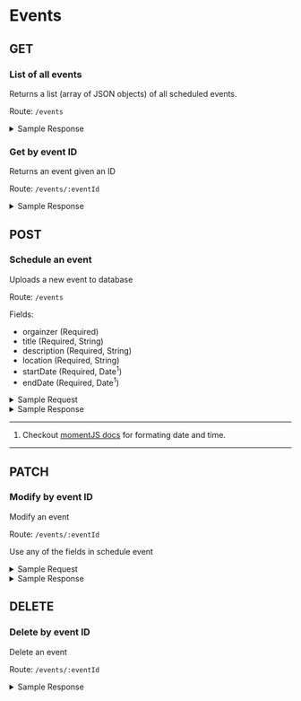 # Events

## GET

###  List of all events
Returns a list (array of JSON objects) of all scheduled events.

Route: `/events`

<!-- Sample Response -->
<details>
<summary>Sample Response</summary>
<pre>
[
    {
        "_id": "5efa39d5afe1f91b27ecb607",
        "organizer": "Tester",
        "title": "NODE.JS",
        "description": "Let's talk about NodeJS ",
        "startDate": "2020-12-05T07:52:00.000Z",
        "endDate": "2020-12-06T06:00:00.000Z",
        "location": "Online"
    },
    {
        "_id": "5efa39e1afe1f91b27ecb608",
        "organizer": "Tester",
        "title": "NODE.JS",
        "description": "Let's talk about NodeJS ",
        "startDate": "2020-12-05T07:52:00.000Z",
        "endDate": "2020-12-06T07:55:00.000Z",
        "location": "Online"
    },
    {
        "_id": "5efa39e9afe1f91b27ecb609",
        "organizer": "Tester",
        "title": "NODE.JS",
        "description": "Let's talk about NodeJS ",
        "startDate": "2020-12-05T07:52:00.000Z",
        "location": "Online"
    },
    {
        "_id": "5efa3a404de4421bd926c4b7",
        "organizer": "Tester",
        "title": "NODE.JS",
        "description": "Let's talk about NodeJS ",
        "startDate": "2020-12-05T07:52:00.000Z",
        "location": "Online"
    },
    {
        "_id": "5efa3a424de4421bd926c4b8",
        "organizer": "Tester",
        "title": "NODE.JS",
        "description": "Let's talk about NodeJS ",
        "startDate": "2020-12-05T07:52:00.000Z",
        "location": "Online"
    },
    {
        "_id": "5efa42d77daea12826d4ddcc",
        "organizer": "Tester",
        "title": "NODE.JS",
        "description": "Let's talk about NodeJS ",
        "startDate": "2020-12-05T07:52:00.000Z",
        "endDate": "2020-12-06T07:55:00.000Z",
        "location": "Online"
    },
    {
        "_id": "5efa42e49b424f284baa4caa",
        "organizer": "Tester",
        "title": "NODE.JS",
        "description": "Let's talk about NodeJS ",
        "startDate": "2020-12-05T07:52:00.000Z",
        "endDate": "2020-12-06T07:55:00.000Z",
        "location": "Online"
    },
    {
        "_id": "5efa441c9c09e12939f51eb7",
        "organizer": "Tester",
        "title": "NODE.JS",
        "description": "Let's talk about NodeJS ",
        "startDate": "2020-12-05T07:52:00.000Z",
        "endDate": "2020-12-06T07:55:00.000Z",
        "location": "Online"
    }
]
</pre>
</details>


### Get by event ID
Returns an event given an ID

Route: `/events/:eventId`

<!-- Sample Response -->
<details>
<summary>Sample Response</summary>
<pre>
{
    "_id": "5efa39d5afe1f91b27ecb607",
    "organizer": "Tester",
    "title": "NODE.JS",
    "description": "Let's talk about NodeJS ",
    "startDate": "2020-12-05T07:52:00.000Z",
    "endDate": "2020-12-06T06:00:00.000Z",
    "location": "Online"
}
</pre>
</details>


## POST

### Schedule an event
Uploads a new event to database

Route: `/events`

Fields:
* orgainzer (Required)
* title (Required, String)
* description (Required, String)
* location (Required, String)
* startDate (Required, Date<sup>1</sup>)
* endDate (Required, Date<sup>1</sup>)

<!-- Sample Request -->
<details>
<Summary>Sample Request</Summary>
<pre>
{
    "organizer": "Tester",
    "title": "NODE.JS",
    "description": "Let's talk about NodeJS ",
    "startDate": "2021-02-08 09:03",
    "endDate": "2022-01-08 01:30:26",
    "location": "Richcraft Hall, ON"
}
</pre>
</details>

<!-- Sample Response -->
<details>
<Summary>Sample Response</Summary>
<pre>
{
    "_id": "5efa5f6e1df61f4c334224f4",
    "organizer": "Tester",
    "title": "NODE.JS",
    "description": "Let's talk about NodeJS ",
    "startDate": "2021-02-08T15:03:00.000Z",
    "endDate": "2022-01-08T07:30:26.000Z",
    "location": "Richcraft Hall, ON",
    "__v": 0
}
</pre>
</details>

---
1. Checkout [momentJS docs](https://momentjs.com/docs/#/parsing/string/) for formating date and time.
---





## PATCH

### Modify by event ID
Modify an event

Route: `/events/:eventId`

Use any of the fields in schedule event

<!-- Sample Request -->
<details>
<Summary>Sample Request</Summary>
<pre>
{
    "title": "JS"
}
</pre>
</details>

<!-- Sample Response -->
<details>
<Summary>Sample Response</Summary>
<pre>
{
    "message": "Updated the following items",
    "updatedFields": {
        "title": "JS"
    }
}
</pre>
</details>

## DELETE

### Delete by event ID
Delete an event

Route: `/events/:eventId`

<!-- Sample Response -->
<details>
<summary>Sample Response</summary>
<pre>
{
    "message": "Deleted 5efa39e9afe1f91b27ecb609"
}
</pre>
</details>
